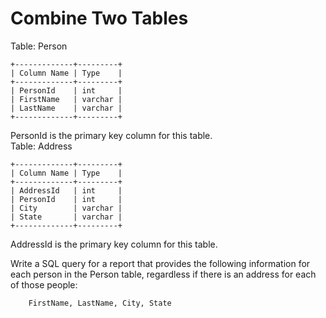 # Combine Two Tables

Table: Person   

```
+-------------+---------+
| Column Name | Type    |
+-------------+---------+
| PersonId    | int     |
| FirstName   | varchar |
| LastName    | varchar |
+-------------+---------+
```

PersonId is the primary key column for this table.  
Table: Address  

```
+-------------+---------+
| Column Name | Type    |
+-------------+---------+
| AddressId   | int     |
| PersonId    | int     |
| City        | varchar |
| State       | varchar |
+-------------+---------+
```

AddressId is the primary key column for this table.  

Write a SQL query for a report that provides the following information for each person in the Person table, regardless if there is an address for each of those people:  

```
    FirstName, LastName, City, State
```



